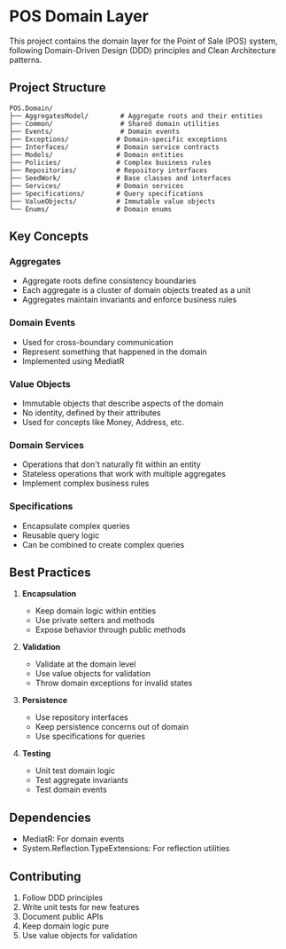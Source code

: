 # POS Domain Layer

This project contains the domain layer for the Point of Sale (POS) system, following Domain-Driven Design (DDD) principles and Clean Architecture patterns.

## Project Structure

```
POS.Domain/
├── AggregatesModel/        # Aggregate roots and their entities
├── Common/                 # Shared domain utilities
├── Events/                 # Domain events
├── Exceptions/            # Domain-specific exceptions
├── Interfaces/            # Domain service contracts
├── Models/                # Domain entities
├── Policies/              # Complex business rules
├── Repositories/          # Repository interfaces
├── SeedWork/              # Base classes and interfaces
├── Services/              # Domain services
├── Specifications/        # Query specifications
├── ValueObjects/          # Immutable value objects
└── Enums/                 # Domain enums
```

## Key Concepts

### Aggregates
- Aggregate roots define consistency boundaries
- Each aggregate is a cluster of domain objects treated as a unit
- Aggregates maintain invariants and enforce business rules

### Domain Events
- Used for cross-boundary communication
- Represent something that happened in the domain
- Implemented using MediatR

### Value Objects
- Immutable objects that describe aspects of the domain
- No identity, defined by their attributes
- Used for concepts like Money, Address, etc.

### Domain Services
- Operations that don't naturally fit within an entity
- Stateless operations that work with multiple aggregates
- Implement complex business rules

### Specifications
- Encapsulate complex queries
- Reusable query logic
- Can be combined to create complex queries

## Best Practices

1. **Encapsulation**
   - Keep domain logic within entities
   - Use private setters and methods
   - Expose behavior through public methods

2. **Validation**
   - Validate at the domain level
   - Use value objects for validation
   - Throw domain exceptions for invalid states

3. **Persistence**
   - Use repository interfaces
   - Keep persistence concerns out of domain
   - Use specifications for queries

4. **Testing**
   - Unit test domain logic
   - Test aggregate invariants
   - Test domain events

## Dependencies

- MediatR: For domain events
- System.Reflection.TypeExtensions: For reflection utilities

## Contributing

1. Follow DDD principles
2. Write unit tests for new features
3. Document public APIs
4. Keep domain logic pure
5. Use value objects for validation 